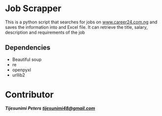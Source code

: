 # Job Scrapper
This is a python script that searches for jobs on www.career24.com.ng and saves the information into and Excel file.
It can retrieve the title, salary, description and requirements of the job

## Dependencies
- Beautiful soup
- re
- openpyxl
- urllib2

# Contributor
***Tijesunimi Peters***
***tijesunimi48@gmail.com***